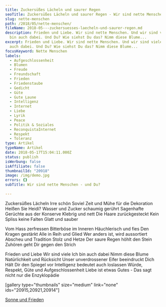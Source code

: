 ```yaml
---
title: Zuckersüßes Lächeln und saurer Regen
seoTitle: Zuckersüßes Lächeln und saurer Regen - Wir sind nette Menschen - und Du?
slug: nette-menschen
path: /2018/05/nette-menschen/
fileName: 2018-05---zuckersuesses-laecheln-und-saurer-regen.md
description: Frieden und Liebe. Wir sind nette Menschen. Und wir sind viele. Ich
  bin auch dabei. Und Du? Wie siehst Du das? Nimm diese Blume...
excerpt: Frieden und Liebe. Wir sind nette Menschen. Und wir sind viele. Ich bin
  auch dabei. Und Du? Wie siehst Du das? Nimm diese Blume...
focusKeyword: Nette Menschen
labels:
  - Aufgeschlossenheit
  - Blumen
  - Freude
  - Freundschaft
  - Frieden
  - Friedenstaube
  - Gedicht
  - Güte
  - Gute Laune
  - Intelligenz
  - Internet
  - Liebe
  - Lyrik
  - Peace
  - Politik & Soziales
  - ReconquistaInternet
  - Respekt
  - Toleranz
type: Artikel
typeName: Artikel
date: 2018-05-17T15:04:11.000Z
status: publish
isWerbung: false
isAffiliate: false
thumbnailId: "20918"
image: /img/demo.jpg
errors: {}
subTitle: Wir sind nette Menschen - und Du?
  
---
```


Zuckersüßes Lächeln Irre schön Soviel Zeit und Mühe für die Dekoration Heißen
Sie Heidi? Wasser und Zucker schaumig gerührt Sagenhafte Gerüchte aus der
Konserve Klebrig und nett Die Haare zurückgesteckt Kein Spliss keine Falten
Glatt und sauber

Vom Hass zerfressen Bitterböse im Inneren Häuchlerisch und fies Den Kragen
gestärkt Alle in Reih und Glied Wer anders ist, wird aussortiert Abscheu und
Tradition Stolz und Hetze Der saure Regen höhlt den Stein Zuhören geht Dir gegen
den Strich

Frieden und Liebe Wir sind viele Ich bin auch dabei Nimm diese Blume
Natürlichkeit und Rücksicht Unser unverdrossener Eifer beeindruckt Dich Hält Dir
den Spiegel vor Intelligenz bedeutet auch loslassen Würde, Respekt, Güte und
Aufgeschlossenheit Liebe ist etwas Gutes - Das sagt nicht nur die Enzyklopädie

[gallery type="thumbnails" size="medium" link="none" ids="20915,20921,20914"]

[Sonne und Frieden](/2016/03/sonne-und-frieden/)

  